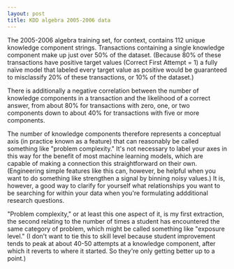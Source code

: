 ```yaml
---
layout: post
title: KDD algebra 2005-2006 data 
---
```


The 2005-2006 algebra training set, for context, contains 112 unique knowledge component strings. Transactions containing a single knowledge component make up just over 50% of the dataset. (Because 80% of these transactions have positive target values (Correct First Attempt = 1) a fully naïve model that labeled every target value as positive would be guaranteed to misclassify 20% of these transactions, or 10% of the dataset.) 

There is additionally a negative correlation between the number of knowledge components in a transaction and the likelihood of a correct answer, from about 80% for transactions with zero, one, or two components down to about 40% for transactions with five or more components. 

The number of knowledge components therefore represents a conceptual axis (in practice known as a feature) that can reasonably be called something like "problem complexity." It's not necessary to label your axes in this way for the benefit of most machine learning models, which are capable of making a connection this straightforward on their own. (Engineering simple features like this can, however, be helpful when you want to do something like strengthen a signal by binning noisy values.) It is, however, a good way to clarify for yourself what relationships you want to be searching for within your data when you're formulating addditional research questions.

"Problem complexity," or at least this one aspect of it, is my first extraction, the second relating to the number of times a student has encountered the same category of problem, which might be called something like "exposure level." (I don't want to tie this to skill level because student improvement tends to peak at about 40-50 attempts at a knowledge component, after which it reverts to where it started. So they're only getting better up to a point.)
